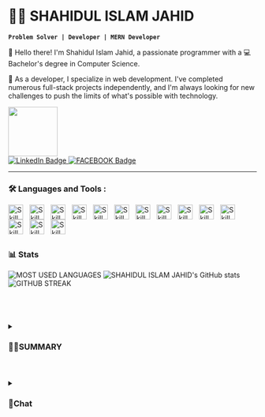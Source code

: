 # 🏄‍♂️ SHAHIDUL ISLAM JAHID

**`Problem Solver | Developer | MERN Developer`**

👋 Hello there! I'm Shahidul Islam Jahid, a passionate programmer with a 💻 Bachelor's degree in Computer Science.

🚀 As a developer, I specialize in web development. I've completed numerous full-stack projects independently, and I'm always looking for new challenges to push the limits of what's possible with technology.

<div id="badges">
  <div id="header">
  <img src="https://media.giphy.com/media/M9gbBd9nbDrOTu1Mqx/giphy.gif" width="100"/>
</div>
  <a href="https://www.linkedin.com/in/shahiduljahid71/">
    <img src="https://img.shields.io/badge/LinkedIn-blue?style=for-the-badge&logo=linkedin&logoColor=white" alt="LinkedIn Badge"/>
  </a>
    <a href="https://www.facebook.com/Shahidul.3333/">
    <img src="https://img.shields.io/badge/FACEBOOK-blue?style=for-the-badge&logo=FACEBOOK&logoColor=white" alt="FACEBOOK Badge"/>
  </a>
</div>
  

---

### :hammer_and_wrench: Languages and Tools :

<img align="left" alt="Skill" width="30px" style="padding-right:10px;" src="https://cdn.jsdelivr.net/gh/devicons/devicon/icons/react/react-original.svg" />
<img align="left" alt="Skill" width="30px" style="padding-right:10px;" src="https://cdn.jsdelivr.net/gh/devicons/devicon/icons/nodejs/nodejs-original.svg" />
<img align="left" alt="Skill" width="30px" style="padding-right:10px;" src="https://cdn.jsdelivr.net/gh/devicons/devicon/icons/python/python-plain.svg" />
<img align="left" alt="Skill" width="30px" style="padding-right:10px;" src="https://cdn.jsdelivr.net/gh/devicons/devicon/icons/cplusplus/cplusplus-line.svg" />
<img align="left" alt="Skill" width="30px" style="padding-right:10px;" src="https://cdn.jsdelivr.net/gh/devicons/devicon/icons/javascript/javascript-plain.svg" />
<img align="left" alt="Skill" width="30px" style="padding-right:10px;" src="https://cdn.jsdelivr.net/gh/devicons/devicon/icons/typescript/typescript-plain.svg" />
<img align="left" alt="Skill" width="30px" style="padding-right:10px;" src="https://cdn.jsdelivr.net/gh/devicons/devicon/icons/angularjs/angularjs-plain.svg" />
<img align="left" alt="Skill" width="30px" style="padding-right:10px;" src="https://cdn.jsdelivr.net/gh/devicons/devicon/icons/git/git-original.svg" />
<img align="left" alt="Skill" width="30px" style="padding-right:10px;" src="https://cdn.jsdelivr.net/gh/devicons/devicon/icons/html5/html5-plain.svg" />
<img align="left" alt="Skill" width="30px" style="padding-right:10px;" src="https://cdn.jsdelivr.net/gh/devicons/devicon/icons/css3/css3-plain.svg" />
<img align="left" alt="Skill" width="30px" style="padding-right:10px;" src="https://cdn.jsdelivr.net/gh/devicons/devicon/icons/amazonwebservices/amazonwebservices-plain-wordmark.svg" />
<img align="left" alt="Skill" width="30px" style="padding-right:10px;" src="https://cdn.jsdelivr.net/gh/devicons/devicon/icons/linux/linux-original.svg" />
<img align="left" alt="Skill" width="30px" style="padding-right:10px;" src="https://cdn.jsdelivr.net/gh/devicons/devicon/icons/nginx/nginx-original.svg" />
<img align="left" alt="Skill" width="30px" style="padding-right:10px;" src="https://cdn.jsdelivr.net/gh/devicons/devicon/icons/github/github-original.svg" />
<br />
<br />
<br />

#

### 📊 Stats


![MOST USED LANGUAGES](https://github-readme-stats-sigma-five.vercel.app/api/top-langs?username=shahiduljahid&show_icons=true&locale=en&layout=compact) ![SHAHIDUL ISLAM JAHID's GitHub stats](https://github-readme-stats-sigma-five.vercel.app/api?username=shahiduljahid&show_icons=true&locale=en)    
![GITHUB STREAK](https://github-readme-streak-stats.herokuapp.com/?user=shahiduljahid&")
  
<br />

#
<details>
<summary><h3>👨‍💻SUMMARY</h3></summary>
    I'm a team player who loves to learn and sometimes take on leadership roles. I'm always eager to work with other developers to create high-impact solutions that make a real difference in the world.
</details>

#
<details>
<summary><h3>💬Chat</h3></summary>
 If you're interested in collaborating or learning more about my work, please feel free to check out my website at  https://shahidul-portfolio.web.app/ or connect with me on LinkedIn at https://www.linkedin.com/in/shahiduljahid71/ . Let's work together to make something great!
</details>
  

